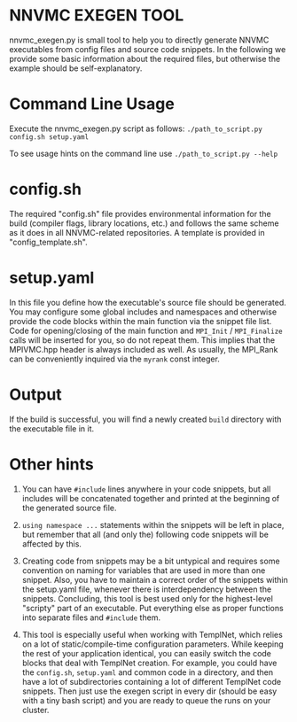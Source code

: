 # NNVMC EXEGEN TOOL

nnvmc_exegen.py is small tool to help you to directly generate NNVMC executables from config files and source code snippets.
In the following we provide some basic information about the required files, but otherwise the example should be self-explanatory.

# Command Line Usage
Execute the nnvmc_exegen.py script as follows:
`./path_to_script.py config.sh setup.yaml`

To see usage hints on the command line use
`./path_to_script.py --help`


# config.sh
The required "config.sh" file provides environmental information for the build (compiler flags, library locations, etc.)
and follows the same scheme as it does in all NNVMC-related repositories. A template is provided in "config_template.sh".

# setup.yaml
In this file you define how the executable's source file should be generated. You may configure some global includes and namespaces
and otherwise provide the code blocks within the main function via the snippet file list. Code for opening/closing of the main function
and `MPI_Init` / `MPI_Finalize` calls will be inserted for you, so do not repeat them. This implies that the MPIVMC.hpp header is always
included as well. As usually, the MPI_Rank can be conveniently inquired via the `myrank` const integer.

# Output
If the build is successful, you will find a newly created `build` directory with the executable file in it.

# Other hints
1) You can have `#include` lines anywhere in your code snippets, but all includes will be concatenated together and printed at the beginning
   of the generated source file.

2) `using namespace ...` statements within the snippets will be left in place, but remember that all (and only the) following code snippets will
    be affected by this.

3) Creating code from snippets may be a bit untypical and requires some convention on naming for variables that are used in more than one snippet.
   Also, you have to maintain a correct order of the snippets within the setup.yaml file, whenever there is interdependency between the snippets.
   Concluding, this tool is best used only for the highest-level "scripty" part of an executable. Put everything else as proper functions into
   separate files and `#include` them.

4) This tool is especially useful when working with TemplNet, which relies on a lot of static/compile-time configuration parameters.
   While keeping the rest of your application identical, you can easily switch the code blocks that deal with TemplNet creation. For example,
   you could have the `config.sh`, `setup.yaml` and common code in a directory, and then have a lot of subdirectories containing a lot of different
   TemplNet code snippets. Then just use the exegen script in every dir (should be easy with a tiny bash script) and you are ready to queue the runs on your cluster.
